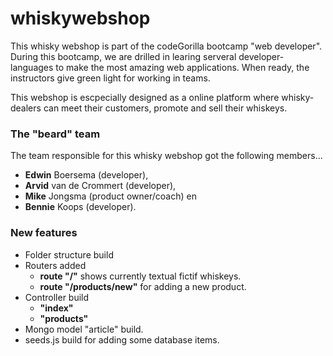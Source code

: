 # whiskywebshop

This whisky webshop is part of the codeGorilla bootcamp "web developer".
During this bootcamp, we are drilled in learing serveral developer-languages to make the most amazing web applications. When ready, the instructors give green light for working in teams.

This webshop is escpecially designed as a online platform where whisky-dealers can meet their customers, promote and sell their whiskeys.

### The "beard" team
The team responsible for this whisky webshop got the following members...
* __Edwin__ Boersema (developer),
* __Arvid__ van de Crommert (developer),
* __Mike__ Jongsma (product owner/coach) en
* __Bennie__ Koops (developer).

### New features
* Folder structure build
* Routers added
	* __route "/"__ shows currently textual fictif whiskeys.
	* __route "/products/new"__ for adding a new product.
* Controller build
	* __"index"__
	* __"products"__
* Mongo model "article" build.
* seeds.js build for adding some database items.
